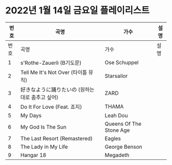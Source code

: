 # 2022년 1월 14일 금요일 플레이리스트

| 번호 | 곡명 | 가수 | 설명 |
|------|------|------|------|
| 번호 | 곡명 | 가수 | 설명 |
| 1 | s'Rothe-Zauerli (B기도문) | Ose Schuppel |  |
| 2 | Tell Me It's Not Over (타이틀 뮤직) | Starsailor |  |
| 3 | 好きなように踊りたいの (원하는 대로 춤추고 싶어) | ZARD |  |
| 4 | Do It For Love (Feat. 죠지) | THAMA |  |
| 5 | My Days | Leah Dou |  |
| 6 | My God Is The Sun | Queens Of The Stone Age |  |
| 7 | The Last Resort (Remastered) | Eagles |  |
| 8 | The Lady in My Life | George Benson |  |
| 9 | Hangar 18 | Megadeth |  |

